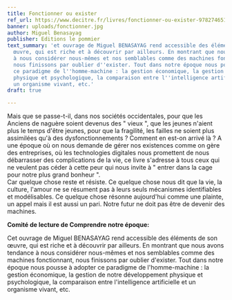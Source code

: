 ```yaml
---
title: Fonctionner ou exister
ref_url: https://www.decitre.fr/livres/fonctionner-ou-exister-9782746517462.html
banner: uploads/fonctionner.jpg
author: Miguel Benasayag
publisher: Editions le pommier
text_summary: 'et ouvrage de Miguel BENASAYAG rend accessible des éléments de son
  œuvre, qui est riche et à découvrir par ailleurs. En montrant que nous avons tendance
  à nous considérer nous-mêmes et nos semblables comme des machines fonctionnant,
  nous finissons par oublier d''exister. Tout dans notre époque nous pousse à adopter
  ce paradigme de l''homme-machine : la gestion économique, la gestion de notre développement
  physique et psychologique, la comparaison entre l''intelligence artificielle et
  un organisme vivant, etc.'
draft: true

---
```

Mais que se passe-t-il, dans nos sociétés occidentales, pour que les Anciens de naguère soient devenus des " vieux ", que les jeunes n'aient plus le temps d'être jeunes, pour que la fragilité, les failles ne soient plus assimilées qu'à des dysfonctionnements ? Comment en est-on arrivé là ? A une époque où on nous demande de gérer nos existences comme on gère des entreprises, où les technologies digitales nous promettent de nous débarrasser des complications de la vie, ce livre s'adresse à tous ceux qui ne veulent pas céder à cette peur qui nous invite à " entrer dans la cage pour notre plus grand bonheur ".   
 Car quelque chose reste et résiste. Ce quelque chose nous dit que la vie, la culture, l'amour ne se résument pas à leurs seuls mécanismes identifiables et modélisables. Ce quelque chose résonne aujourd'hui comme une plainte, un appel mais il est aussi un pari. Notre futur ne doit pas être de devenir des machines.

**Comité de lecture de Comprendre notre époque:**

Cet ouvrage de Miguel BENASAYAG rend accessible des éléments de son œuvre, qui est riche et à découvrir par ailleurs. En montrant que nous avons tendance à nous considérer nous-mêmes et nos semblables comme des machines fonctionnant, nous finissons par oublier d'exister. Tout dans notre époque nous pousse à adopter ce paradigme de l'homme-machine : la gestion économique, la gestion de notre développement physique et psychologique, la comparaison entre l'intelligence artificielle et un organisme vivant, etc.